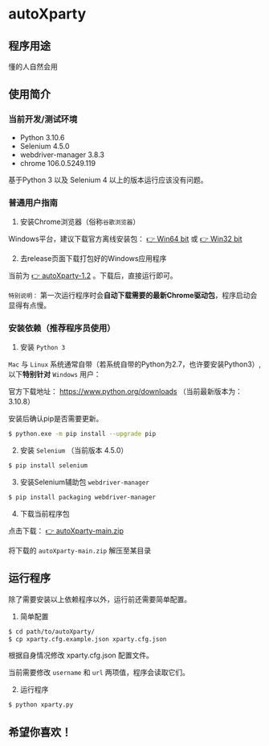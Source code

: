 # autoXparty

## 程序用途

懂的人自然会用

## 使用简介

### 当前开发/测试环境

- Python 3.10.6
- Selenium 4.5.0
- webdriver-manager 3.8.3
- chrome 106.0.5249.119

基于Python 3 以及 Selenium 4 以上的版本运行应该没有问题。

### 普通用户指南

1. 安装Chrome浏览器（俗称`谷歌浏览器`）

Windows平台，建议下载官方离线安装包： [👉 Win64 bit](https://dl.google.com/tag/s/appguid%3D%7B8A69D345-D564-463C-AFF1-A69D9E530F96%7D%26iid%3D%7B206B747B-D0A5-B2F9-0C1E-45DAC2AF249F%7D%26lang%3Den%26browser%3D3%26usagestats%3D0%26appname%3DGoogle%2520Chrome%26needsadmin%3Dprefers%26ap%3Dx64-stable-statsdef_1%26installdataindex%3Dempty/chrome/install/ChromeStandaloneSetup64.exe)   或  [👉 Win32 bit](https://dl.google.com/tag/s/appguid%3D%7B8A69D345-D564-463C-AFF1-A69D9E530F96%7D%26iid%3D%7B206B747B-D0A5-B2F9-0C1E-45DAC2AF249F%7D%26lang%3Den%26browser%3D3%26usagestats%3D0%26appname%3DGoogle%2520Chrome%26needsadmin%3Dprefers%26ap%3Dstable-arch_x86-statsdef_1%26installdataindex%3Dempty/chrome/install/ChromeStandaloneSetup.exe)

2. 去release页面下载打包好的Windows应用程序

当前为 [👉 autoXparty-1.2](https://github.com/prgrmthkwc/autoXparty/releases/latest) 。下载后，直接运行即可。

`特别说明：` 第一次运行程序时会**自动下载需要的最新Chrome驱动包**，程序启动会显得有点慢。


### 安装依赖（推荐程序员使用）

1. 安装 `Python 3`

`Mac` 与 `Linux` 系统通常自带（若系统自带的Python为2.7，也许要安装Python3）, 以下**特别针对** `Windows` 用户：

官方下载地址： https://www.python.org/downloads （当前最新版本为：3.10.8）

安装后确认pip是否需要更新。


```bash
$ python.exe -m pip install --upgrade pip
```

2. 安装 `Selenium` （当前版本 4.5.0）


```bash
$ pip install selenium
```

3. 安装Selenium辅助包 `webdriver-manager`

```bash
$ pip install packaging webdriver-manager
```

4. 下载当前程序包

点击下载： [👉 autoXparty-main.zip](https://github.com/prgrmthkwc/autoXparty/archive/refs/heads/main.zip)

将下载的 `autoXparty-main.zip` 解压至某目录


## 运行程序

除了需要安装以上依赖程序以外，运行前还需要简单配置。

1. 简单配置

```bash
$ cd path/to/autoXparty/
$ cp xparty.cfg.example.json xparty.cfg.json
```

根据自身情况修改 xparty.cfg.json 配置文件。

当前需要修改 `username` 和 `url` 两项值，程序会读取它们。

2. 运行程序

```bash
$ python xparty.py
```



## 希望你喜欢！